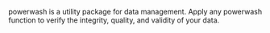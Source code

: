 powerwash is a utility package for data management. Apply any powerwash function
to verify the integrity, quality, and validity of your data. 
